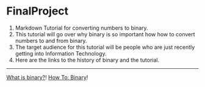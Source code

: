 # FinalProject
1. Markdown Tutorial for converting numbers to binary.
2. This tutorial will go over why binary is so important how how to convert numbers to and from binary.
3. The target audience for this tutorial will be people who are just recently getting into Information Technology.
4. Here are the links to the history of binary and the tutorial.
-------------------------------------------------------------------
   [What is binary?](Binary.md)! [How To: Binary](Tutorial.md)!
